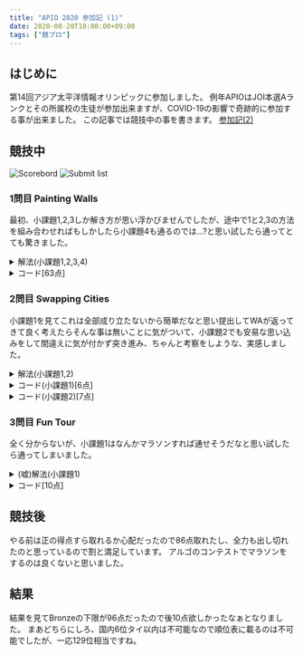 ```yaml
---
title: "APIO 2020 参加記 (1)"
date: 2020-08-20T10:00:00+09:00
tags: ["競プロ"]
---
```

## はじめに

第14回アジア太平洋情報オリンピックに参加しました。
例年APIOはJOI本選Aランクとその所属校の生徒が参加出来ますが、COVID-19の影響で奇跡的に参加する事が出来ました。
この記事では競技中の事を書きます。
[参加記(2)](/posts/apio_2020_2)

## 競技中

![Scorebord](scoreboard.jpg)
![Submit list](submitlist.jpg)

### 1問目 Painting Walls

最初、小課題1,2,3しか解き方が思い浮かびませんでしたが、途中で1と2,3の方法を組み合わせればもしかしたら小課題4も通るのでは...?と思い試したら通ってとても驚きました。

<details><summary>解法(小課題1,2,3,4)</summary>

後ろから現在地を起点に試してどの$x$でも成り立たなければ一個後ろ側に戻り戻った地点が既に探索済みのところであれば-1、成り立てば$x-M-1$前に進み-1まで進んだら全地点が塗れているのでそこまでに塗った回数を返します。

</details>

<details><summary>コード[63点]</summary>

|  ID  |  Verdict  | Score |
| ---- | --------- | ----- |
| 1    | AC        | 12/12 |
| 2    | AC        | 15/15 |
| 3    | AC        | 13/13 |
| 4    | AC        | 23/23 |
| 5    | TLE       | 0/37  |

```cpp
#include <bits/stdc++.h>
#include "paint.h"
using namespace std;
using i64 = long long;
#define endl "\n"

int minimumInstructions(int N, int M, int K, vector<int> C, vector<int> A, vector<vector<int>> B)
{
  i64 ans = 0;
  i64 bef = N - M + 1;
  map<i64, vector<i64>> m;
  for (i64 i = 0; i < M; i++)
    for (i64 j : B[i])
      m[j].push_back(i);
  for (i64 i = N - M; i < bef; i++)
  {
    bool ok = false;
    for (i64 j : m[C[i]])
    {
      bool check = true;
      for (i64 k = 0; k < M; k++)
      {
        i64 now = (j + k) % M;
        i64 t = *lower_bound(B[now].begin(), B[now].end(), C[i + k]);
        if (C[i + k] != t)
        {
          check = false;
          break;
        }
      }
      if (check)
      {
        ok = true;
        break;
      }
    }
    if (ok)
    {
      bef = i;
      i = max(-1LL, bef - M - 1);
      ans++;
    }
  }
  if (bef == 0)
    return ans;
  return -1;
}
```

</details>

### 2問目 Swapping Cities

小課題1を見てこれは全部成り立たないから簡単だなと思い提出してWAが返ってきて良く考えたらそんな事は無いことに気がついて、小課題2でも安易な思い込みをして間違えに気が付かず突き進み、ちゃんと考察をしような、実感しました。

<details><summary>解法(小課題1,2)</summary>

#### 小課題1

基本的に存在しない事は明らかですが、円形になっている時だけ各道路の最大コストを返します。

#### 小課題2

グラフがウニなので頂点0から一度別の頂点に退避して進むのが基本で頂点0から目的地までコスト2つと使われていない内最も小さいコストの最大値が答えです。
しかし、片方が頂点0だった場合お互いに退避しあわないと行けないため、先の答えと使われていない内2番目に小さいコストの最大値が答えになります。

</details>

<details><summary>コード(小課題1)[6点]</summary>

|  ID  |  Verdict  | Score |
| ---- | --------- | ----- |
| 1    | AC        | 6/6   |
| 2    | WA        | 0/7   |
| 3    | RTE       | 0/17  |
| 4    | RTE       | 0/20  |
| 5    | WA        | 0/23  |
| 6    | RTE       | 0/27  |

```cpp
#include <bits/stdc++.h>
#include "swap.h"
using namespace std;
using i64 = long long;
#define endl "\n"

struct UnionFind
{
  vector<i64> d;
  UnionFind(i64 size) : d(size, -1) {}
  void merge(i64 x, i64 y)
  {
    x = root(x);
    y = root(y);
    if (d[y] < d[x])
      swap(x, y);
    d[x] += d[y];
    d[y] = x;
  }
  bool check(i64 x, i64 y)
  {
    return root(x) == root(y);
  }
  i64 root(i64 x)
  {
    return d[x] < 0 ? x : d[x] = root(d[x]);
  }
};

i64 N;
i64 eRet = 0;

bool task1E = false;

void init(int _N, int M, vector<int> U, vector<int> V, vector<int> W)
{
  N = _N;
  eRet = *max_element(W.begin(), W.end());
  UnionFind uf(N);
  for (i64 i = 0; i < M; i++)
  {
    if (uf.check(U[i], V[i]))
      task1E = true;
    uf.merge(U[i], V[i]);
  }
}

int getMinimumFuelCapacity(int X, int Y)
{
  if (task1E)
    return eRet;
  return -1;
}
```

</details>

<details><summary>コード(小課題2)[7点]</summary>

|  ID  |  Verdict  | Score |
| ---- | --------- | ----- |
| 1    | WA        | 0/6   |
| 2    | AC        | 7/7   |
| 3    | WA        | 0/17  |
| 4    | WA        | 0/20  |
| 5    | WA        | 0/23  |
| 6    | WA        | 0/27  |

```cpp
#include <bits/stdc++.h>
#include "swap.h"
using namespace std;
using i64 = long long;
#define endl "\n"

i64 N, M;
vector<int> W;
vector<vector<pair<i64, i64>>> edge;

void init(int _N, int M, vector<int> U, vector<int> V, vector<int> _W)
{
  N = _N, W = _W;
  sort(W.begin(), W.end());
  edge.resize(N);
  for (i64 i = 0; i < M; i++)
  {
    edge[U[i]].push_back({V[i], _W[i]});
    edge[V[i]].push_back({U[i], _W[i]});
  }
}

int getMinimumFuelCapacity(int X, int Y)
{
  if (N <= 3)
    return -1;
  if (X == 0 || Y == 0)
  {
    i64 t = (X == 0 ? Y : X);
    i64 ret = edge[t][0].second;
    i64 tmp = edge[t][0].second;
    for (i64 i = 0; i < 3; i++)
      if (tmp == W[i])
        tmp = -1;
      else
      {
        ret = max(ret, (i64)W[i]);
        if (i == 1 && tmp != -1)
          break;
      }
    return ret;
  }
  i64 ret = max(edge[X][0].second, edge[Y][0].second);
  i64 tmp[2] = {edge[X][0].second, edge[Y][0].second};
  for (i64 i = 0; i < 3; i++)
    if (tmp[0] == W[i])
      tmp[0] = -1;
    else if (tmp[1] == W[i])
      tmp[1] = -1;
    else
    {
      ret = max(ret, (i64)W[i]);
      break;
    }
  return ret;
}
```

</details>

### 3問目 Fun Tour

全く分からないが、小課題1はなんかマラソンすれば通せそうだなと思い試したら通ってしまいました。

<details><summary>(嘘)解法(小課題1)</summary>

評価値を次の道の方が今の道より時間がかかる場合その差の和として焼き鈍しを書きます。

</details>

<details><summary>コード[10点]</summary>

|  ID  |  Verdict  | Score |
| ---- | --------- | ----- |
| 1    | AC        | 10/10 |
| 2    | WA        | 0/16  |
| 3    | WA        | 0/21  |
| 4    | WA        | 0/19  |
| 5    | WA        | 0/34  |

```cpp
#include <bits/stdc++.h>
#include "fun.h"
using namespace std;
using i64 = long long;
#define endl "\n"

const i64 INF = 1e9;

const int timeLimit = 1998;

int xor128()
{
  static int x = 123456789, y = 362436069, z = 521288629, w = 88675123;
  int t = (x ^ (x << 11));
  x = y;
  y = z;
  z = w;
  return (w = (w ^ (w >> 19)) ^ (t ^ (t >> 8)));
}

i64 N;
vector<vector<i64>> dist;

int eval(vector<int> &ans)
{
  int ret = 0;
  for (i64 i = 1; i < N - 1; i++)
    if (dist[ans[i - 1]][ans[i]] < dist[ans[i]][ans[i + 1]])
      ret += dist[ans[i]][ans[i + 1]] - dist[ans[i - 1]][ans[i]];
  return ret;
}

vector<int> createFunTour(int _N, int Q)
{
  chrono::system_clock::time_point start = chrono::system_clock::now();
  N = _N;
  dist = vector<vector<i64>>(N, vector<i64>(N, INF));
  for (i64 i = 0; i < N; i++)
    for (i64 j = i + 1; j < N; j++)
      if (hoursRequired(i, j) == 1)
      {
        dist[i][j] = 1;
        dist[j][i] = 1;
      }
  for (int i = 0; i < N; i++)
    for (int j = 0; j < N; j++)
      for (int k = 0; k < N; k++)
        dist[j][k] = min(dist[j][k], dist[j][i] + dist[i][k]);
  vector<int> ans(N);
  for (i64 i = 0; i < N; i++)
    ans[i] = i;
  vector<int> now = ans;
  double C = timeLimit * 100, forceLine;
  int currentTime;
  int bestScore = 1e9, nowScore = 1e9, loop = 0;
  while ((currentTime = chrono::duration_cast<chrono::microseconds>(chrono::system_clock::now() - start).count() / 1000) < timeLimit)
  {
    int t[2] = {xor128() % N, xor128() % N};
    swap(now[t[0]], now[t[1]]);
    int score = eval(now);
    forceLine = (timeLimit - currentTime) / C;
    if (score < bestScore)
    {
      ans = now;
      bestScore = score;
    }
    if (score < nowScore || forceLine * 1000 > rand() % 1000)
    {
      nowScore = score;
    }
    else
    {
      swap(now[t[0]], now[t[1]]);
    }
  }
  return ans;
}
```

</details>

## 競技後

やる前は正の得点すら取れるか心配だったので86点取れたし、全力も出し切れたのと思っているので割と満足しています。
アルゴのコンテストでマラソンをするのは良くないと思いました。

## 結果

結果を見てBronzeの下限が96点だったので後10点欲しかったなぁとなりました。
まあどちらにしろ、国内6位タイ以内は不可能なので順位表に載るのは不可能でしたが、一応129位相当ですね。
